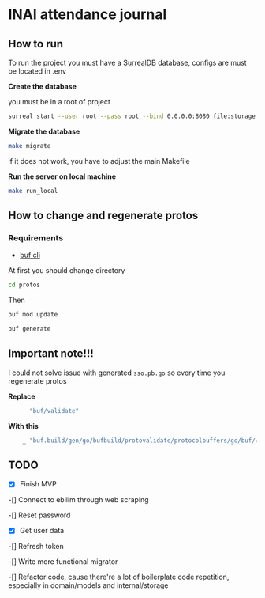# INAI attendance journal


## How to run

To run the project you must have a [SurrealDB](https://surrealdb.com/docs/surrealdb/installation/) database, configs are must be located in .env

**Create the database**

you must be in a root of project

```sh
surreal start --user root --pass root --bind 0.0.0.0:8080 file:storage
```


**Migrate the database**

```sh
make migrate
```

if it does not work, you have to adjust the main Makefile


**Run the server on local machine**

```sh
make run_local
```


## How to change and regenerate protos

### Requirements

- [buf cli](https://buf.build/docs/installation) 


At first you should change directory

```sh
cd protos
```

Then

```sh
buf mod update
```

```sh
buf generate
```


## Important note!!!

I could not solve issue with generated `sso.pb.go`
so every time you regenerate protos

**Replace**

```go
	_ "buf/validate"
```

**With this**
```go
	_ "buf.build/gen/go/bufbuild/protovalidate/protocolbuffers/go/buf/validate"
```





## TODO 

-[x] Finish MVP

-[] Connect to ebilim through web scraping

-[] Reset password

-[x] Get user data

-[] Refresh token

-[] Write more functional migrator

-[] Refactor code, cause there're a lot of boilerplate code repetition, especially in domain/models and internal/storage
